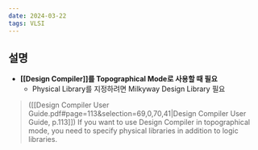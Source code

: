 ```yaml
---
date: 2024-03-22
tags: VLSI
---
```


## 설명

- **[[Design Compiler]]를 Topographical Mode로 사용할 때 필요**
    - Physical Library를 지정하려면 Milkyway Design Library 필요

> ([[Design Compiler User Guide.pdf#page=113&selection=69,0,70,41|Design Compiler User Guide, p.113]])
> If you want to use Design Compiler in topographical mode, you need to specify physical libraries in addition to logic libraries.
